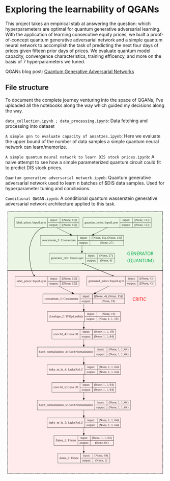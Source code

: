 # Exploring the learnability of QGANs
This project takes an empirical stab at answering the question: which hyperparameters are optimal for quantum generative adversarial learning. With the application of learning consecutive equity prices, we built a proof-of-concept quantum generative adversarial network and a simple quantum neural network to accomplish the task of predicting the next four days of prices given fifteen prior days of prices. We evaluate quantum model capacity, convergence characteristics, training efficency, and more on the basis of 7 hyperparameters we tuned.

QGANs blog post: [Quantum Generative Adversarial Networks](https://pavanjayasinha.medium.com/quantum-generative-adversarial-networks-76243d1c6888) 

## File structure
To document the complete journey venturing into the space of QGANs, I've uploaded all the notebooks along the way which guided my decisions along the way.

`data_collection.ipynb ; data_processing.ipynb`: Data fetching and processing into dataset

`A simple qnn to evaluate capacity of ansatzes.ipynb`: Here we evaluate the upper bound of the number of data samples a simple quantum neural network can learn/memorize. 

`A simple quantum neural network to learn DIS stock prices.ipynb`: A naive attempt to see how a simple parameterized quantum circuit could fit to predict DIS stock prices.

`Quantum generative adversarial network.ipynb`: Quantum generative adversarial network used to learn n batches of $DIS data samples. Used for hyperparameter tuning and conclusions.

`Conditional QWGAN.ipynb`: A conditional quantum wasserstein generative adversarial network architecture applied to this task. ![](./images/qwgan_model_graph.png)
